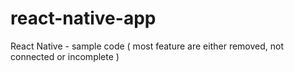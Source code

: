 # react-native-app
React Native - sample code  ( most feature are either removed, not connected or incomplete )

